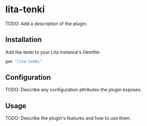 # lita-tenki

TODO: Add a description of the plugin.

## Installation

Add lita-tenki to your Lita instance's Gemfile:

``` ruby
gem "lita-tenki"
```

## Configuration

TODO: Describe any configuration attributes the plugin exposes.

## Usage

TODO: Describe the plugin's features and how to use them.
